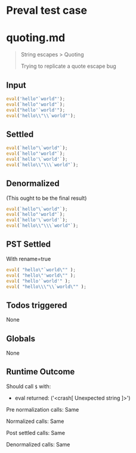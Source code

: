 # Preval test case

# quoting.md

> String escapes > Quoting
>
> Trying to replicate a quote escape bug

## Input

`````js filename=intro
eval('hello"`world"');
eval(`hello"'world"`);
eval("hello'`world'");
eval('hello\\"\\`world"');
`````


## Settled


`````js filename=intro
eval(`hello"\`world"`);
eval(`hello"'world"`);
eval(`hello'\`world'`);
eval(`hello\\"\\\`world"`);
`````


## Denormalized
(This ought to be the final result)

`````js filename=intro
eval(`hello"\`world"`);
eval(`hello"'world"`);
eval(`hello'\`world'`);
eval(`hello\\"\\\`world"`);
`````


## PST Settled
With rename=true

`````js filename=intro
eval( "hello\"`world\"" );
eval( "hello\"'world\"" );
eval( "hello'`world'" );
eval( "hello\\\"\\`world\"" );
`````


## Todos triggered


None


## Globals


None


## Runtime Outcome


Should call `$` with:
 - eval returned: ('<crash[ Unexpected string ]>')

Pre normalization calls: Same

Normalized calls: Same

Post settled calls: Same

Denormalized calls: Same
